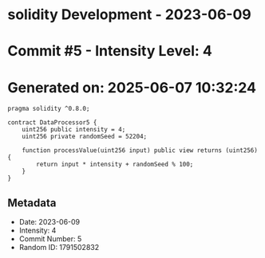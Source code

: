 ﻿# solidity Development - 2023-06-09
# Commit #5 - Intensity Level: 4
# Generated on: 2025-06-07 10:32:24
```solidity
pragma solidity ^0.8.0;

contract DataProcessor5 {
    uint256 public intensity = 4;
    uint256 private randomSeed = 52204;

    function processValue(uint256 input) public view returns (uint256) {
        return input * intensity + randomSeed % 100;
    }
}
```
## Metadata
- Date: 2023-06-09
- Intensity: 4
- Commit Number: 5
- Random ID: 1791502832
